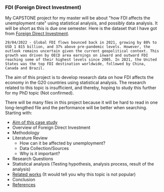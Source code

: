 ### FDI (Foreign Direct Investment)

My CAPSTONE project for my master will be about "how FDI affects the unemployment rate" using statistical analysis, and possibly data analysis. It will be short as this is due one semester. Here is the dataset that I have got from [Foreign Direct Investment](https://www.oecd.org/investment/statistics.htm).

`
29/04/2022 - Global FDI flows bounced back in 2021, growing by 88% to USD 1 815 billion, and 37% above pre-pandemic levels. However, the outlook remains uncertain given the current geopolitical context. This growth was driven by OECD area earnings on inward and outward FDI reaching some of their highest levels since 2005. In 2021, the United States was the top FDI destination worldwide, followed by China, Canada and Brazil. `

The aim of this project is to develop research data on how FDI affects the economy in the G20 countries using statistical analysis. The research related to this topic is insufficient, and thereby, hoping to study this further for my PhD topic (Not confirmed).

There will be many files in this project because it will be hard to read in one long-lengthed file and the performance will be better when searching.
Starting with:
- [Aim of this case study](https://github.com/DriBans/FDI/blob/main/Aim_of_the_study.md)
- Overview of Foreign Direct Investment
- Methodology
- Literature Review
  - How can it be affected by unemployment?
  - Data Collection/Sources
  - Why is it important?
- Research Questions
- Statistical analysis (Testing hypothesis, analysis process, result of the analysis)
- [Related works](https://github.com/DriBans/FDI/blob/main/RelatedWorks.md) (It would tell you why this topic is not popular)
- Conclusion
- [References](https://github.com/DriBans/FDI/blob/main/References)
